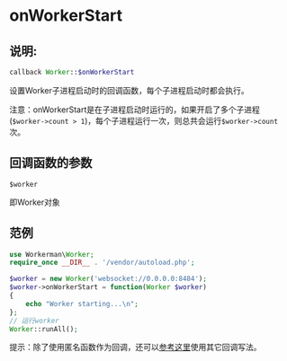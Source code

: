 # onWorkerStart
## 说明:
```php
callback Worker::$onWorkerStart
```

设置Worker子进程启动时的回调函数，每个子进程启动时都会执行。

注意：onWorkerStart是在子进程启动时运行的，如果开启了多个子进程(```$worker->count > 1```)，每个子进程运行一次，则总共会运行```$worker->count```次。


## 回调函数的参数

 ``` $worker ```

即Worker对象



## 范例


```php
use Workerman\Worker;
require_once __DIR__ . '/vendor/autoload.php';

$worker = new Worker('websocket://0.0.0.0:8484');
$worker->onWorkerStart = function(Worker $worker)
{
    echo "Worker starting...\n";
};
// 运行worker
Worker::runAll();
```

提示：除了使用匿名函数作为回调，还可以[参考这里](../faq/callback_methods.md)使用其它回调写法。
